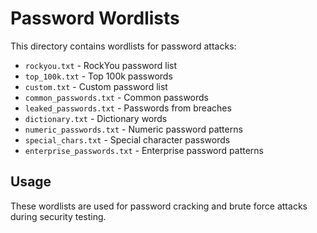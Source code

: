 # Password Wordlists

This directory contains wordlists for password attacks:

- `rockyou.txt` - RockYou password list
- `top_100k.txt` - Top 100k passwords
- `custom.txt` - Custom password list
- `common_passwords.txt` - Common passwords
- `leaked_passwords.txt` - Passwords from breaches
- `dictionary.txt` - Dictionary words
- `numeric_passwords.txt` - Numeric password patterns
- `special_chars.txt` - Special character passwords
- `enterprise_passwords.txt` - Enterprise password patterns

## Usage

These wordlists are used for password cracking and brute force attacks during security testing.